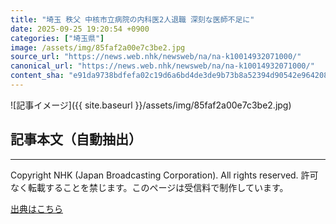 ```yaml
---
title: "埼玉 秩父 中核市立病院の内科医2人退職 深刻な医師不足に"
date: 2025-09-25 19:20:54 +0900
categories: ["埼玉県"]
image: /assets/img/85faf2a00e7c3be2.jpg
source_url: "https://news.web.nhk/newsweb/na/na-k10014932071000/"
canonical_url: "https://news.web.nhk/newsweb/na/na-k10014932071000/"
content_sha: "e91da9738bdfefa02c19d6a6bd4de3de9b73b8a52394d90542e9642088890794"
---
```


![記事イメージ]({{ site.baseurl }}/assets/img/85faf2a00e7c3be2.jpg)

## 記事本文（自動抽出）
<div><div class="_13tndsj2"><nav aria-label="フッターサイトナビゲーション" class="_13tndsj4"></nav><hr class="esl7kn2s esl7kn1l esl7kn1n _14xli2ae"><p class="esl7kn2s esl7kn1m esl7kn1o _1yvk0f68 _1lugom81">Copyright NHK (Japan Broadcasting Corporation). All rights reserved. 許可なく転載することを禁じます。このページは受信料で制作しています。</p></div></div>

[出典はこちら](https://news.web.nhk/newsweb/na/na-k10014932071000/)
